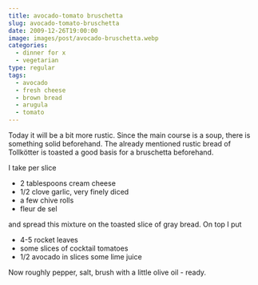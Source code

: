 ```yaml
---
title: avocado-tomato bruschetta
slug: avocado-tomato-bruschetta
date: 2009-12-26T19:00:00
image: images/post/avocado-bruschetta.webp
categories: 
  - dinner for x
  - vegetarian
type: regular
tags: 
  - avocado
  - fresh cheese
  - brown bread
  - arugula
  - tomato
---
```


Today it will be a bit more rustic. Since the main course is a soup, there is something solid beforehand. The already mentioned rustic bread of Tollkötter is toasted a good basis for a bruschetta beforehand.

I take per slice

* 2 tablespoons cream cheese 
* 1/2 clove garlic, very finely diced 
* a few chive rolls 
* fleur de sel

and spread this mixture on the toasted slice of gray bread. On top I put

* 4-5 rocket leaves 
* some slices of cocktail tomatoes 
* 1/2 avocado in slices some lime juice

Now roughly pepper, salt, brush with a little olive oil - ready.
